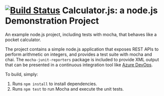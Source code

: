 [![Build Status](https://dev.azure.com/ssanka/PartsUnlimitedMy/_apis/build/status/rinatvafin.calculator?branchName=master)](https://dev.azure.com/ssanka/PartsUnlimitedMy/_build/latest?definitionId=4&branchName=master)
Calculator.js: a node.js Demonstration Project
==============================================
An example node.js project, including tests with mocha, that behaves like
a pocket calculator.

The project contains a simple node.js application that exposes REST APIs
to perform arithmetic on integers, and provides a test suite with mocha
and chai.  The `mocha-junit-reporters` package is included to provide XML
output that can be presented in a continuous integration tool like
[Azure DevOps](https://azure.com/devops).

To build, simply:

1. Runs `npm install` to install dependencies.
2. Runs `npm test` to run Mocha and execute the unit tests.

